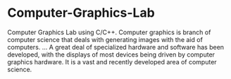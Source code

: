 # Computer-Graphics-Lab
Computer Graphics Lab using C/C++. Computer graphics is branch of computer science that deals with generating images with the aid of computers. ... A great deal of specialized hardware and software has been developed, with the displays of most devices being driven by computer graphics hardware. It is a vast and recently developed area of computer science.
